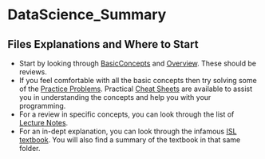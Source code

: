 # DataScience_Summary

## Files Explanations and Where to Start

* Start by looking through [BasicConcepts](https://github.com/woonsupkim/DataScience_Summary/blob/main/0.%20Review/BasicConcepts.pdf) and [Overview]([https://github.com/woonsupkim/DataScience_Summary/blob/main/Overview.pdf](https://github.com/woonsupkim/DataScience_Summary/blob/main/0.%20Review/Overview.pdf)). These should be reviews.
* If you feel comfortable with all the basic concepts then try solving some of the [Practice Problems](https://github.com/woonsupkim/DataScience_Summary/tree/main/3.%20PracticeProblems). Practical [Cheat Sheets](https://github.com/woonsupkim/DataScience_Summary/tree/main/4.%20CheatSheets) are available to assist you in understanding the concepts and help you with your programming.
* For a review in specific concepts, you can look through the list of [Lecture Notes](https://github.com/woonsupkim/DataScience_Summary/tree/main/2.%20Lecture). 
* For an in-dept explanation, you can look through the infamous [ISL textbook](https://github.com/woonsupkim/DataScience_Summary/tree/main/1.%20TextBook). You will also find a summary of the textbook in that same folder. 
